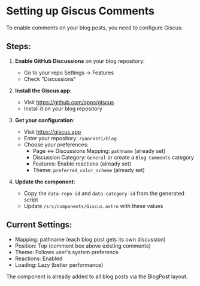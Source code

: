 # Setting up Giscus Comments

To enable comments on your blog posts, you need to configure Giscus:

## Steps:

1. **Enable GitHub Discussions** on your blog repository:
   - Go to your repo Settings → Features
   - Check "Discussions"

2. **Install the Giscus app**:
   - Visit https://github.com/apps/giscus
   - Install it on your blog repository

3. **Get your configuration**:
   - Visit https://giscus.app
   - Enter your repository: `ryanrasti/blog`
   - Choose your preferences:
     - Page ↔️ Discussions Mapping: `pathname` (already set)
     - Discussion Category: `General` or create a `Blog Comments` category
     - Features: Enable reactions (already set)
     - Theme: `preferred_color_scheme` (already set)

4. **Update the component**:
   - Copy the `data-repo-id` and `data-category-id` from the generated script
   - Update `/src/components/Giscus.astro` with these values

## Current Settings:
- Mapping: pathname (each blog post gets its own discussion)
- Position: Top (comment box above existing comments)
- Theme: Follows user's system preference
- Reactions: Enabled
- Loading: Lazy (better performance)

The component is already added to all blog posts via the BlogPost layout.